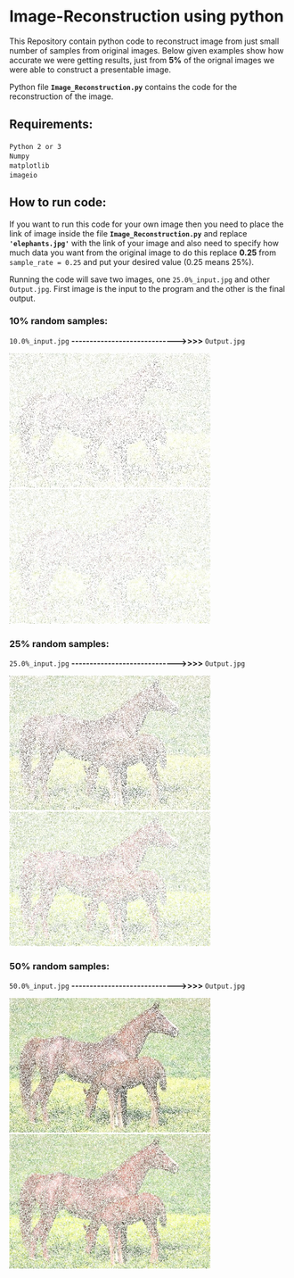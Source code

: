 # Image-Reconstruction using python

This Repository contain python code to reconstruct image from just small number of samples from original images. Below given examples show how accurate we were getting results, just from **5%** of the orignal images we were able to construct a presentable image. 

Python file **`Image_Reconstruction.py`** contains the code for the reconstruction of the image.

## Requirements:
`Python 2 or 3`\
`Numpy`\
`matplotlib`\
`imageio`

## How to run code:
If you want to run this code for your own image then you need to place the link of image inside the file **`Image_Reconstruction.py`** and replace **`'elephants.jpg'`** with the link of your image and also need to specify how much data you want from the original image to do this replace **0.25** from `sample_rate = 0.25` and put your desired value (0.25 means 25%). 

Running the code will save two images, one `25.0%_input.jpg` and other `Output.jpg`. First image is the input to the program and the other is the final output.

### 10% random samples:
`10.0%_input.jpg` **----------------------------->>>>** `Output.jpg`

![image text](https://github.com/Mubashir-ul-Islam/Image-Reconstruction/blob/master/media/10%25_input.jpg)
![image text](https://github.com/Mubashir-ul-Islam/Image-Reconstruction/blob/master/media/10%25_gif.gif)


### 25% random samples:
`25.0%_input.jpg` **----------------------------->>>>** `Output.jpg`

![image text](https://github.com/Mubashir-ul-Islam/Image-Reconstruction/blob/master/media/25%25_input.jpg)
![image text](https://github.com/Mubashir-ul-Islam/Image-Reconstruction/blob/master/media/25%25_gif.gif)


### 50% random samples:
`50.0%_input.jpg` **----------------------------->>>>** `Output.jpg`

![image text](https://github.com/Mubashir-ul-Islam/Image-Reconstruction/blob/master/media/50%25_input.jpg)
![image text](https://github.com/Mubashir-ul-Islam/Image-Reconstruction/blob/master/media/50%25_gif.gif)
